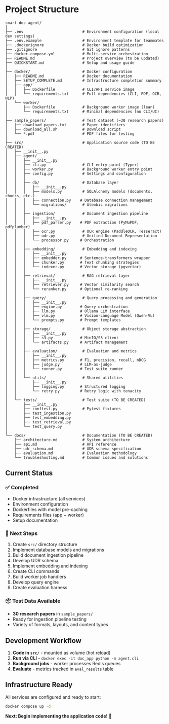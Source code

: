 # Project Structure

```
smart-doc-agent/
│
├── .env                          # Environment configuration (local dev settings)
├── .env.example                  # Environment template for teammates
├── .dockerignore                 # Docker build optimization
├── .gitignore                    # Git ignore patterns
├── docker-compose.yml            # Multi-service orchestration
├── README.md                     # Project overview (to be updated)
├── QUICKSTART.md                 # Setup and usage guide
│
├── docker/                       # Docker configuration
│   ├── README.md                 # Docker documentation
│   ├── SETUP_COMPLETE.md         # Infrastructure completion summary
│   ├── app/
│   │   ├── Dockerfile            # CLI/API service image
│   │   └── requirements.txt      # Full dependencies (CLI, PDF, OCR, NLP)
│   └── worker/
│       ├── Dockerfile            # Background worker image (lean)
│       └── requirements.txt      # Minimal dependencies (no CLI/UI)
│
├── sample_papers/                # Test dataset (~30 research papers)
│   ├── download_papers.txt       # Paper identifiers
│   ├── download_all.sh           # Download script
│   └── *.pdf                     # PDF files for testing
│
├── src/                          # Application source code (TO BE CREATED)
│   ├── __init__.py
│   ├── agent/
│   │   ├── __init__.py
│   │   ├── cli.py                # CLI entry point (Typer)
│   │   ├── worker.py             # Background worker entry point
│   │   ├── config.py             # Settings and configuration
│   │   │
│   │   ├── db/                   # Database layer
│   │   │   ├── __init__.py
│   │   │   ├── models.py         # SQLAlchemy models (documents, chunks, etc.)
│   │   │   ├── connection.py    # Database connection management
│   │   │   └── migrations/       # Alembic migrations
│   │   │
│   │   ├── ingestion/            # Document ingestion pipeline
│   │   │   ├── __init__.py
│   │   │   ├── pdf_parser.py    # PDF extraction (PyMuPDF, pdfplumber)
│   │   │   ├── ocr.py            # OCR engine (PaddleOCR, Tesseract)
│   │   │   ├── udr.py            # Unified Document Representation
│   │   │   └── processor.py     # Orchestration
│   │   │
│   │   ├── embedding/            # Embedding and indexing
│   │   │   ├── __init__.py
│   │   │   ├── embedder.py      # Sentence-transformers wrapper
│   │   │   ├── chunker.py       # Text chunking strategies
│   │   │   └── indexer.py       # Vector storage (pgvector)
│   │   │
│   │   ├── retrieval/            # RAG retrieval layer
│   │   │   ├── __init__.py
│   │   │   ├── retriever.py     # Vector similarity search
│   │   │   └── reranker.py      # Optional re-ranking
│   │   │
│   │   ├── query/                # Query processing and generation
│   │   │   ├── __init__.py
│   │   │   ├── engine.py        # Query orchestration
│   │   │   ├── llm.py           # Ollama LLM interface
│   │   │   ├── vlm.py           # Vision-Language Model (Qwen-VL)
│   │   │   └── prompts.py       # Prompt templates
│   │   │
│   │   ├── storage/              # Object storage abstraction
│   │   │   ├── __init__.py
│   │   │   ├── s3.py            # MinIO/S3 client
│   │   │   └── artifacts.py     # Artifact management
│   │   │
│   │   ├── evaluation/           # Evaluation and metrics
│   │   │   ├── __init__.py
│   │   │   ├── metrics.py       # F1, precision, recall, nDCG
│   │   │   ├── judge.py         # LLM-as-judge
│   │   │   └── runner.py        # Test suite runner
│   │   │
│   │   └── utils/                # Shared utilities
│   │       ├── __init__.py
│   │       ├── logging.py       # Structured logging
│   │       └── retry.py         # Retry logic with tenacity
│   │
│   └── tests/                    # Test suite (TO BE CREATED)
│       ├── __init__.py
│       ├── conftest.py           # Pytest fixtures
│       ├── test_ingestion.py
│       ├── test_embedding.py
│       ├── test_retrieval.py
│       └── test_query.py
│
└── docs/                         # Documentation (TO BE CREATED)
    ├── architecture.md           # System architecture
    ├── api.md                    # API reference
    ├── udr_schema.md             # UDR schema specification
    ├── evaluation.md             # Evaluation methodology
    └── troubleshooting.md        # Common issues and solutions
```

## Current Status

### ✅ Completed
- Docker infrastructure (all services)
- Environment configuration
- Dockerfiles with model pre-caching
- Requirements files (app + worker)
- Setup documentation

### 🔄 Next Steps
1. Create `src/` directory structure
2. Implement database models and migrations
3. Build document ingestion pipeline
4. Develop UDR schema
5. Implement embedding and indexing
6. Create CLI commands
7. Build worker job handlers
8. Develop query engine
9. Create evaluation harness

### 📦 Test Data Available
- **30 research papers** in `sample_papers/`
- Ready for ingestion pipeline testing
- Variety of formats, layouts, and content types

## Development Workflow

1. **Code in `src/`** - mounted as volume (hot reload)
2. **Run via CLI** - `docker exec -it doc_app python -m agent.cli`
3. **Background jobs** - worker processes Redis queues
4. **Evaluate** - metrics tracked in `eval_results` table

## Infrastructure Ready

All services are configured and ready to start:

```bash
docker compose up -d
```

**Next: Begin implementing the application code!** 🚀
